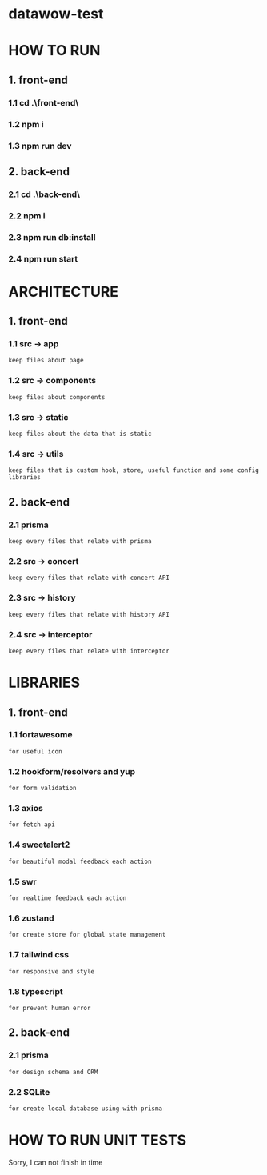 # datawow-test

# HOW TO RUN
## 1.  front-end
### 1.1 cd .\front-end\
### 1.2 npm i
### 1.3 npm run dev

## 2.  back-end
### 2.1 cd .\back-end\
### 2.2 npm i
### 2.3 npm run db:install
### 2.4 npm run start

# ARCHITECTURE
## 1.  front-end
### 1.1 src -> app
    keep files about page
### 1.2 src -> components
    keep files about components
### 1.3 src -> static
    keep files about the data that is static
### 1.4 src -> utils
    keep files that is custom hook, store, useful function and some config libraries
## 2.  back-end
### 2.1 prisma
    keep every files that relate with prisma
### 2.2 src -> concert
    keep every files that relate with concert API
### 2.3 src -> history
    keep every files that relate with history API
### 2.4 src -> interceptor
    keep every files that relate with interceptor

# LIBRARIES
## 1.  front-end
### 1.1 fortawesome
    for useful icon
### 1.2 hookform/resolvers and yup
    for form validation
### 1.3 axios
    for fetch api
### 1.4 sweetalert2
    for beautiful modal feedback each action
### 1.5 swr
    for realtime feedback each action
### 1.6 zustand
    for create store for global state management
### 1.7 tailwind css
    for responsive and style
### 1.8 typescript
    for prevent human error
## 2.  back-end
### 2.1 prisma
    for design schema and ORM
### 2.2 SQLite
    for create local database using with prisma

# HOW TO RUN UNIT TESTS
Sorry, I can not finish in time